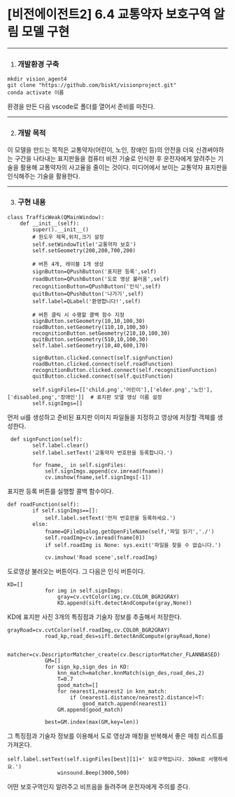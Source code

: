 # [비전에이전트2] 6.4 교통약자 보호구역 알림 모델 구현
-----------
1. ### 개발환경 구축

```
mkdir vision_agent4
git clone "https://github.com/biskt/visionproject.git"
conda activate 이름
```
환경을 만든 다음 vscode로 폴더를 열어서 준비를 마친다.

--------

2. ### 개발 목적
이 모델을 만드는 목적은 교통약자(어린이, 노인, 장애인 등)의 안전을 더욱 신경써야하는 구간을 나타내는 표지판들을 컴퓨터 비전 기술로 인식한 후 운전자에게 알려주는 기술을 활용해 교통약자의 사고율을 줄이는 것이다. 미디어에서 보이는 교통약자 표지판을 인식해주는 기술을 활용한다.

---------

3. ### 구현 내용
```
class TrafficWeak(QMainWindow):
    def __init__(self):
        super().__init__()
        # 윈도우 제목,위치,크기 설정
        self.setWindowTitle('교통약자 보호')
        self.setGeometry(200,200,700,200)
       
        # 버튼 4개, 레이블 1개 생성 
        signButton=QPushButton('표지판 등록',self)
        roadButton=QPushButton('도로 영상 불러옴',self)
        recognitionButton=QPushButton('인식',self)
        quitButton=QPushButton('나가기',self)
        self.label=QLabel('환영합니다!',self)
        
        # 버튼 클릭 시 수행할 콜백 함수 지정
        signButton.setGeometry(10,10,100,30)
        roadButton.setGeometry(110,10,100,30)
        recognitionButton.setGeometry(210,10,100,30)
        quitButton.setGeometry(510,10,100,30)
        self.label.setGeometry(10,40,600,170)
        
        signButton.clicked.connect(self.signFunction)
        roadButton.clicked.connect(self.roadFunction) 
        recognitionButton.clicked.connect(self.recognitionFunction)        
        quitButton.clicked.connect(self.quitFunction)

        self.signFiles=[['child.png','어린이'],['elder.png','노인'],['disabled.png','장애인']]	# 표지판 모델 영상 이름 설정
        self.signImgs=[]
```
먼저 ui를 생성하고 준비된 표지판 이미지 파일들을 지정하고 영상에 저장할 객체를 생성한다.

```
 def signFunction(self):
        self.label.clear()
        self.label.setText('교통약자 번호판을 등록합니다.')
        
        for fname,_ in self.signFiles:
            self.signImgs.append(cv.imread(fname))
            cv.imshow(fname,self.signImgs[-1])
```
표지판 등록 버튼를 실행할 콜백 함수이다.
```
def roadFunction(self):
        if self.signImgs==[]:
            self.label.setText('먼저 번호판을 등록하세요.')
        else:
            fname=QFileDialog.getOpenFileName(self,'파일 읽기','./')
            self.roadImg=cv.imread(fname[0])
            if self.roadImg is None: sys.exit('파일을 찾을 수 없습니다.')  
    
            cv.imshow('Road scene',self.roadImg)
```
도로영상 불러오는 버튼이다. 그 다음은 인식 버튼이다.
```
KD=[]
            for img in self.signImgs: 
                gray=cv.cvtColor(img,cv.COLOR_BGR2GRAY)
                KD.append(sift.detectAndCompute(gray,None))
```
KD에 표지판 사진 3개의 특징점과 기술자 정보를 추출해서 저장한다.
```
grayRoad=cv.cvtColor(self.roadImg,cv.COLOR_BGR2GRAY)
            road_kp,road_des=sift.detectAndCompute(grayRoad,None)
            
            matcher=cv.DescriptorMatcher_create(cv.DescriptorMatcher_FLANNBASED)
            GM=[]
            for sign_kp,sign_des in KD:
                knn_match=matcher.knnMatch(sign_des,road_des,2)
                T=0.7
                good_match=[]
                for nearest1,nearest2 in knn_match:
                    if (nearest1.distance/nearest2.distance)<T:
                        good_match.append(nearest1)
                GM.append(good_match)
            
            best=GM.index(max(GM,key=len))
```
그 특징점과 기술자 정보를 이용해서 도로 영상과 매칭을 반복해서 좋은 매칭 리스트를 가져온다.
```
self.label.setText(self.signFiles[best][1]+' 보호구역입니다. 30km로 서행하세요.')
                winsound.Beep(3000,500)
```
어떤 보호구역인지 알려주고 비프음을 들려주며 운전자에게 주의를 준다.